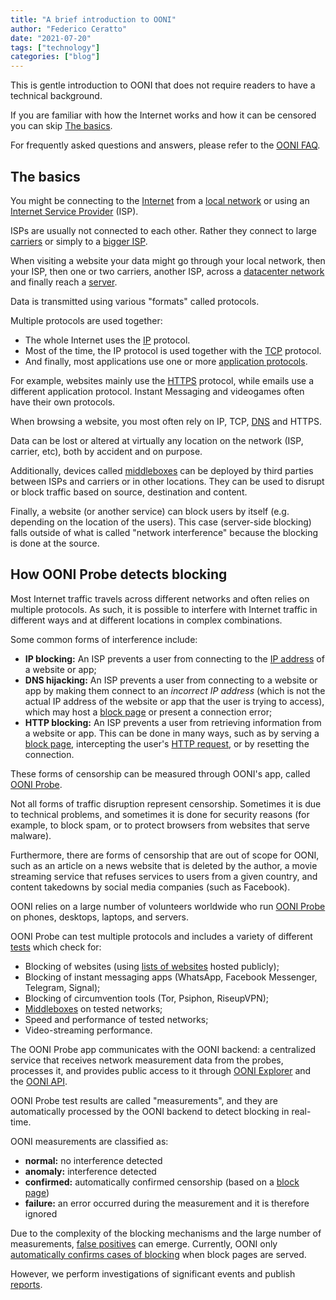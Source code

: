 ```yaml
---
title: "A brief introduction to OONI"
author: "Federico Ceratto"
date: "2021-07-20"
tags: ["technology"]
categories: ["blog"]
---
```


This is gentle introduction to OONI that does not require readers to have a technical background.

If you are familiar with how the Internet works and how it can be censored you can skip [The basics](#the-basics).

For frequently asked questions and answers, please refer to the [OONI FAQ](https://ooni.org/support/faq/).

## The basics

You might be connecting to the [Internet](https://en.wikipedia.org/wiki/Internet)
from a [local network](https://en.wikipedia.org/wiki/Local_area_network)
or using an [Internet Service Provider](https://ooni.org/support/glossary/#isp) (ISP).

ISPs are usually not connected to each other. Rather they connect to large
[carriers](https://en.wikipedia.org/wiki/Tier_1_network) or simply to a [bigger ISP](https://en.wikipedia.org/wiki/Tier_2_network).

When visiting a website your data might go through your local network,
then your ISP, then one or two carriers,
another ISP, across a [datacenter network](https://en.wikipedia.org/wiki/Data_center#Network_infrastructure)
and finally reach a [server](https://en.wikipedia.org/wiki/Server_(computing)).

Data is transmitted using various "formats" called protocols.

Multiple protocols are used together:
* The whole Internet uses the [IP](https://en.wikipedia.org/wiki/Internet_Protocol) protocol.
* Most of the time, the IP protocol is used together with the [TCP](https://en.wikipedia.org/wiki/Transmission_Control_Protocol) protocol.
* And finally, most applications use one or more [application protocols](https://en.wikipedia.org/wiki/Application_layer#Protocols).

For example, websites mainly use the [HTTPS](https://en.wikipedia.org/wiki/HTTPS) protocol, while emails
use a different application protocol. Instant Messaging and videogames often have their own protocols.

When browsing a website, you most often rely on IP, TCP, [DNS](https://en.wikipedia.org/wiki/Domain_Name_System) and HTTPS.

Data can be lost or altered at virtually any location on the network (ISP, carrier, etc), both by accident and on purpose.

Additionally, devices called [middleboxes](https://ooni.org/support/glossary/#middlebox) can be deployed by third parties between ISPs and carriers or in other locations. They can be used to disrupt or block traffic based on source, destination and content.

Finally, a website (or another service) can block users by itself (e.g. depending on the location of the users). This case (server-side blocking) falls outside of what is called "network interference" because the blocking is done at the source.

## How OONI Probe detects blocking

Most Internet traffic travels across different networks and often relies on multiple protocols. As such, it is possible to interfere with Internet traffic in different ways and at different locations in complex combinations.

Some common forms of interference include:

* **IP blocking:** An ISP prevents a user from connecting to the [IP address](https://ooni.org/support/glossary/#ip-address) of a website or app;
* **DNS hijacking:** An ISP prevents a user from connecting to a website or app by making them connect to an *incorrect IP address* (which is not the actual IP address of the website or app that the user is trying to access), which may host a [block page](https://ooni.org/support/glossary/#block-page) or present a connection error;
* **HTTP blocking:** An ISP prevents a user from retrieving information from a website or app. This can be done in many ways, such as by serving a [block page](https://ooni.org/support/glossary/#block-page), intercepting the user's [HTTP request](https://ooni.org/support/glossary/#http-request), or by resetting the connection.

These forms of censorship can be measured through OONI's app, called [OONI Probe](https://ooni.org/install/).  

Not all forms of traffic disruption represent censorship. Sometimes it is due to technical problems, and sometimes
it is done for security reasons (for example, to block spam, or to protect browsers from websites that serve malware).

Furthermore, there are forms of censorship that are out of scope for OONI, such as an article on a news website that is deleted by the author,
a movie streaming service that refuses services to users from a given country, and content takedowns by social media companies (such as Facebook).

OONI relies on a large number of volunteers worldwide who run [OONI Probe](https://ooni.org/install/) on phones, desktops, laptops, and servers.

OONI Probe can test multiple protocols and includes a variety of different [tests](https://ooni.org/nettest/) which check for:

* Blocking of websites (using [lists of websites](https://ooni.org/support/faq/#which-websites-will-i-test-for-censorship-with-ooni-probe) hosted publicly);
* Blocking of instant messaging apps (WhatsApp, Facebook Messenger, Telegram, Signal);
* Blocking of circumvention tools (Tor, Psiphon, RiseupVPN);
* [Middleboxes](https://ooni.org/support/glossary/#middlebox) on tested networks;
* Speed and performance of tested networks;
* Video-streaming performance.

The OONI Probe app communicates with the OONI backend: a centralized service that receives network measurement data from the probes, processes it, and provides public access to it through [OONI Explorer](https://explorer.ooni.io/) and the [OONI API](https://api.ooni.io/).

OONI Probe test results are called "measurements", and they are automatically processed by the OONI backend to detect blocking in real-time.

OONI measurements are classified as:
 * **normal:** no interference detected
 * **anomaly:** interference detected
 * **confirmed:** automatically confirmed censorship (based on a [block page](https://ooni.org/support/glossary/#block-page))
 * **failure:** an error occurred during the measurement and it is therefore ignored

Due to the complexity of the blocking mechanisms and the large number of measurements, [false positives](https://ooni.org/support/faq/#what-are-false-positives) can emerge. Currently, OONI only [automatically confirms cases of blocking](https://ooni.org/support/faq/#why-does-ooni-confirm-censorship-when-a-block-page-is-served) when block pages are served.

However, we perform investigations of significant events and publish [reports](https://ooni.org/reports/).
